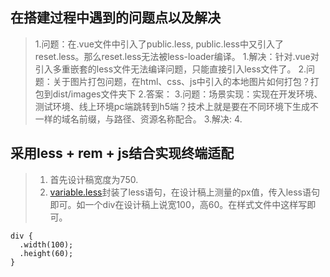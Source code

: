## 在搭建过程中遇到的问题点以及解决
> 1.问题：在.vue文件中引入了public.less, public.less中又引入了reset.less。那么reset.less无法被less-loader编译。
> 1.解决：针对.vue对引入多重嵌套的less文件无法编译问题，只能直接引入less文件了。
> 2.问题：关于图片打包问题，在html、css、js中引入的本地图片如何打包？打包到dist/images文件夹下
> 2.答案：
> 3.问题：场景实现：实现在开发环境、测试环境、线上环境pc端跳转到h5端？技术上就是要在不同环境下生成不一样的域名前缀，与路径、资源名称配合。
> 3.解决:
> 4.

## 采用less + rem + js结合实现终端适配
> 1. 首先设计稿宽度为750.
> 2. [variable.less](https://github.com/onedaywen/app/blob/master/src/common/less/variable.less)封装了less语句，在设计稿上测量的px值，传入less语句即可。如一个div在设计稿上说宽100，高60。在样式文件中这样写即可。
```
div {
  .width(100);
  .height(60);
}
```